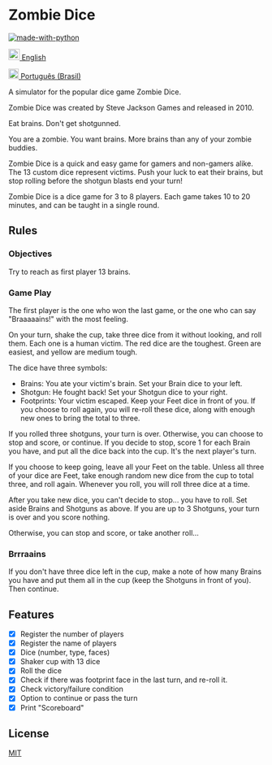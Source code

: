 # Zombie Dice
[![made-with-python](https://img.shields.io/badge/Made%20with-Python-blue)](https://www.python.org/)

<img alt="English" title="English" src="https://cdn.staticaly.com/gh/hjnilsson/country-flags/master/svg/gb.svg" width="22">[ English](README.md)

<img alt="Português (Brasil)" title="Português (Brasil)" src="https://cdn.staticaly.com/gh/hjnilsson/country-flags/master/svg/br.svg" width="20">[ Português (Brasil)](README.pt_br.md)

A simulator for the popular dice game Zombie Dice.

Zombie Dice was created by Steve Jackson Games and released in 2010.

Eat brains. Don't get shotgunned.

You are a zombie. You want brains. More brains than any of your zombie buddies.

Zombie Dice is a quick and easy game for gamers and non-gamers alike. The 13 custom dice represent victims. Push your luck to eat their brains, but stop rolling before the shotgun blasts end your turn!

Zombie Dice is a dice game for 3 to 8 players. Each game takes 10 to 20 minutes, and can be taught in a single round.

## Rules
### Objectives
Try to reach as first player 13 brains.

### Game Play
The first player is the one who won the last game, or the one who can say "Braaaaains!" with the most feeling.

On your turn, shake the cup, take three dice from it without looking, and roll them. Each one is a human victim. The red dice are the toughest. Green are easiest, and yellow are medium tough.

The dice have three symbols:

- Brains: You ate your victim's brain. Set your Brain dice to your left.
- Shotgun: He fought back! Set your Shotgun dice to your right.
- Footprints: Your victim escaped. Keep your Feet dice in front of you. If you choose to roll again, you will re-roll these dice, along with enough new ones to bring the total to three.

If you rolled three shotguns, your turn is over. Otherwise, you can choose to stop and score, or continue. If you decide to stop, score 1 for each Brain you have, and put all the dice back into the cup. It's the next player's turn.

If you choose to keep going, leave all your Feet on the table. Unless all three of your dice are Feet, take enough random new dice from the cup to total three, and roll again. Whenever you roll, you will roll three dice at a time.

After you take new dice, you can't decide to stop... you have to roll. Set aside Brains and Shotguns as above. If you are up to 3 Shotguns, your turn is over and you score nothing.

Otherwise, you can stop and score, or take another roll...

### Brrraains
If you don't have three dice left in the cup, make a note of how many Brains you have and put them all in the cup (keep the Shotguns in front of you). Then continue.

## Features

- [x] Register the number of players
- [x] Register the name of players
- [x] Dice (number, type, faces)
- [x] Shaker cup with 13 dice
- [x] Roll the dice
- [x] Check if there was footprint face in the last turn, and re-roll it.
- [x] Check victory/failure condition
- [x] Option to continue or pass the turn
- [x] Print "Scoreboard"

## License
[MIT](https://choosealicense.com/licenses/mit/)